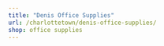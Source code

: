 ```yaml
---
title: "Denis Office Supplies"
url: /charlottetown/denis-office-supplies/
shop: office supplies
---
```

